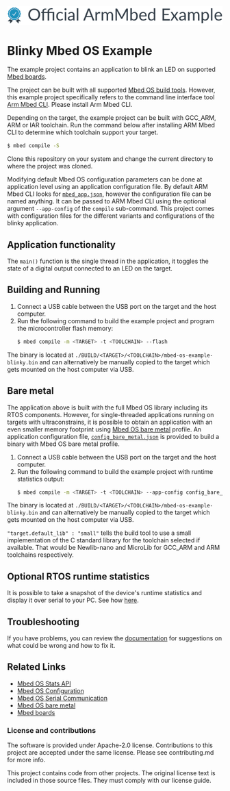 ![](./resources/official_armmbed_example_badge.png)
# Blinky Mbed OS Example

The example project contains an application to blink an LED on supported [Mbed boards](https://os.mbed.com/platforms/).

The project can be built with all supported [Mbed OS build tools](https://os.mbed.com/docs/mbed-os/latest/tools/index.html). However, this example project specifically refers to the command line interface tool [Arm Mbed CLI](https://github.com/ARMmbed/mbed-cli#installing-mbed-cli). Please install Arm Mbed CLI.

Depending on the target, the example project can be built with GCC_ARM, ARM or IAR toolchain. Run the command below after installing ARM Mbed CLI to determine which toolchain support your target.

```bash
$ mbed compile -S
```

Clone this repository on your system and change the current directory to where the project was cloned.

Modifying default Mbed OS configuration parameters can be done at application level using an application configuration file. By default ARM Mbed CLI looks for [`mbed_app.json`](https://os.mbed.com/docs/mbed-os/latest/reference/configuration.html), however the configuration file can be named anything. It can be passed to ARM Mbed CLI using the optional argument `--app-config` of the `compile` sub-command. This project comes with configuration files for the different variants and configurations of the blinky application.

## Application functionality

The `main()` function is the single thread in the application, it toggles the state of a digital output connected to an LED on the target.

## Building and Running

1. Connect a USB cable between the USB port on the target and the host computer.
2. Run the following command to build the example project and program the microcontroller flash memory:
    ```bash
    $ mbed compile -m <TARGET> -t <TOOLCHAIN> --flash
    ```
The binary is located at `./BUILD/<TARGET>/<TOOLCHAIN>/mbed-os-example-blinky.bin` and can alternatively be manually copied to the target which gets mounted on the host computer via USB.

## Bare metal
The application above is built with the full Mbed OS library including its RTOS components. However, for single-threaded applications running on targets with ultraconstrains, it is possible to obtain an application with an even smaller memory footprint using [Mbed OS bare metal](https://os.mbed.com/docs/mbed-os/latest/reference/mbed-os-bare-metal.html) profile.
An application configuration file, [`config_bare_metal.json`](./config_bare_metal.json) is provided to build a binary with Mbed OS bare metal profile.

1. Connect a USB cable between the USB port on the target and the host computer.
2. Run the following command to build the example project with runtime statistics output:
    ```bash
    $ mbed compile -m <TARGET> -t <TOOLCHAIN> --app-config config_bare_metal.json --flash
    ```
The binary is located at `./BUILD/<TARGET>/<TOOLCHAIN>/mbed-os-example-blinky.bin` and can alternatively be manually copied to the target which gets mounted on the host computer via USB.

`"target.default_lib" : "small"` tells the build tool to use a small implementation of the C standard library for the toolchain selected if available. That would be Newlib-nano and MicroLib for GCC_ARM and ARM toolchains respectively.


## Optional RTOS runtime statistics

It is possible to take a snapshot of the device's runtime statistics and display it over serial to your PC. See how [here](https://os.mbed.com/docs/latest/apis/mbed-statistics.html).


## Troubleshooting
If you have problems, you can review the [documentation](https://os.mbed.com/docs/latest/tutorials/debugging.html) for suggestions on what could be wrong and how to fix it.

## Related Links

* [Mbed OS Stats API](https://os.mbed.com/docs/latest/apis/mbed-statistics.html)
* [Mbed OS Configuration](https://os.mbed.com/docs/latest/reference/configuration.html)
* [Mbed OS Serial Communication](https://os.mbed.com/docs/latest/tutorials/serial-communication.html)
* [Mbed OS bare metal](https://os.mbed.com/docs/mbed-os/latest/reference/mbed-os-bare-metal.html)
* [Mbed boards](https://os.mbed.com/platforms/)

### License and contributions

The software is provided under Apache-2.0 license. Contributions to this project are accepted under the same license. Please see contributing.md for more info.

This project contains code from other projects. The original license text is included in those source files. They must comply with our license guide.
